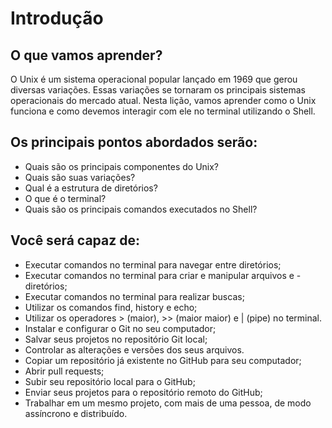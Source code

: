 # Introdução

## O que vamos aprender?
O Unix é um sistema operacional popular lançado em 1969 que gerou diversas variações. Essas variações se tornaram os principais sistemas operacionais do mercado atual.
Nesta lição, vamos aprender como o Unix funciona e como devemos interagir com ele no terminal utilizando o Shell.

## Os principais pontos abordados serão:
- Quais são os principais componentes do Unix?
- Quais são suas variações?
- Qual é a estrutura de diretórios?
- O que é o terminal?
- Quais são os principais comandos executados no Shell?

## Você será capaz de:
- Executar comandos no terminal para navegar entre diretórios;
- Executar comandos no terminal para criar e manipular arquivos e -  diretórios;
- Executar comandos no terminal para realizar buscas;
- Utilizar os comandos find, history e echo;
- Utilizar os operadores > (maior), >> (maior maior) e | (pipe) no terminal.
- Instalar e configurar o Git no seu computador;
- Salvar seus projetos no repositório Git local;
- Controlar as alterações e versões dos seus arquivos.
- Copiar um repositório já existente no GitHub para seu computador;
- Abrir pull requests;
- Subir seu repositório local para o GitHub;
- Enviar seus projetos para o repositório remoto do GitHub;
- Trabalhar em um mesmo projeto, com mais de uma pessoa, de modo assíncrono e distribuído.